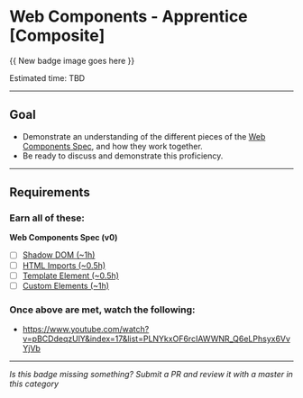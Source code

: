 # Web Components - Apprentice [Composite]

{{ New badge image goes here }}
<!-- TODO: design new V2 HTML badge before this releases -->

Estimated time: TBD

-----


## Goal
- Demonstrate an understanding of the different pieces of the [Web Components Spec](https://github.com/w3c/webcomponents), and how they work together.
- Be ready to discuss and demonstrate this proficiency.


-----


## Requirements

### Earn all of these:

**Web Components Spec (v0)**

- [ ] [Shadow DOM (~1h)](_micro_shadow_dom.md)
- [ ] [HTML Imports (~0.5h)](_micro_html_imports.md)
- [ ] [Template Element (~0.5h)](_micro_template_element.md)
- [ ] [Custom Elements (~1h)](_micro_custom_elements.md)

### Once above are met, watch the following:
- https://www.youtube.com/watch?v=pBCDdeqzUlY&index=17&list=PLNYkxOF6rcIAWWNR_Q6eLPhsyx6VvYjVb

-----

  *Is this badge missing something? Submit a PR and review it with a master in this category*
